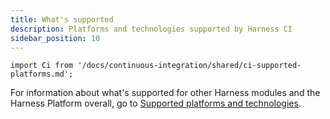 ```yaml
---
title: What's supported
description: Platforms and technologies supported by Harness CI
sidebar_position: 10
---
```


```mdx-code-block
import Ci from '/docs/continuous-integration/shared/ci-supported-platforms.md';
```

<Ci />

For information about what's supported for other Harness modules and the Harness Platform overall, go to [Supported platforms and technologies](/docs/getting-started/supported-platforms-and-technologies.md).
